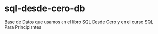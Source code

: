 # sql-desde-cero-db
Base de Datos que usamos en el libro SQL Desde Cero y en el curso SQL Para Principiantes
